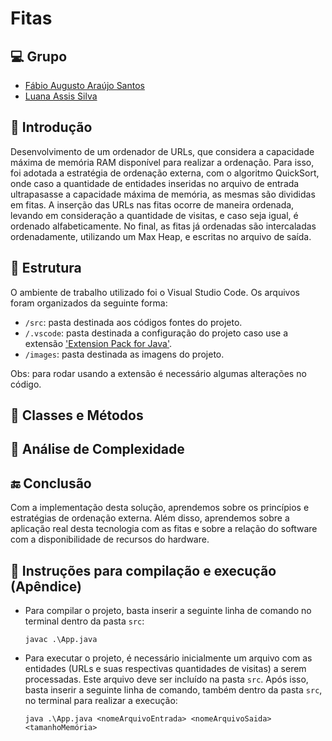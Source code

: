# Fitas

## 💻 Grupo

- [Fábio Augusto Araújo Santos](https://github.com/fabio-aug)
- [Luana Assis Silva](https://github.com/luanaassis)

## 📰 Introdução

Desenvolvimento de um ordenador de URLs, que considera a capacidade máxima de memória RAM disponível para realizar a ordenação. Para isso, foi adotada a estratégia de ordenação externa, com o algoritmo QuickSort, onde caso a quantidade de entidades inseridas no arquivo de entrada ultrapasasse a capacidade máxima de memória, as mesmas são divididas em fitas. A inserção das URLs nas fitas ocorre de maneira ordenada, levando em consideração a quantidade de visitas, e caso seja igual, é ordenado alfabeticamente. No final, as fitas já ordenadas são intercaladas ordenadamente, utilizando um Max Heap, e escritas no arquivo de saída.

## 📂 Estrutura

O ambiente de trabalho utilizado foi o Visual Studio Code. Os arquivos foram organizados da seguinte forma:

- `/src`: pasta destinada aos códigos fontes do projeto.
- `/.vscode`: pasta destinada a configuração do projeto caso use a extensão ['Extension Pack for Java'](https://marketplace.visualstudio.com/items?itemName=vscjava.vscode-java-pack).
- `/images`: pasta destinada as imagens do projeto.

Obs: para rodar usando a extensão é necessário algumas alterações no código.

## 🔨 Classes e Métodos

## 🔎 Análise de Complexidade

## 🔚 Conclusão

Com a implementação desta solução, aprendemos sobre os princípios e estratégias de ordenação externa. Além disso, aprendemos sobre a aplicação real desta tecnologia com as fitas e sobre a relação do software com a disponibilidade de recursos do hardware.

## 🏃 Instruções para compilação e execução (Apêndice)

- Para compilar o projeto, basta inserir a seguinte linha de comando no terminal dentro da pasta `src`:

      javac .\App.java

- Para executar o projeto, é necessário inicialmente um arquivo com as entidades (URLs e suas respectivas quantidades de visitas) a serem processadas. Este arquivo deve ser incluído na pasta `src`. Após isso, basta inserir a seguinte linha de comando, também dentro da pasta `src`, no terminal para realizar a execução:

      java .\App.java <nomeArquivoEntrada> <nomeArquivoSaida> <tamanhoMemória>
